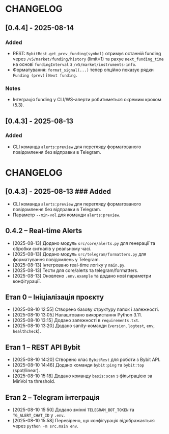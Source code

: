# CHANGELOG

## [0.4.4] - 2025-08-14
### Added
- REST: `BybitRest.get_prev_funding(symbol)` отримує останній funding через `/v5/market/funding/history` (limit=1) та рахує `next_funding_time` на основі `fundingInterval` з `/v5/market/instruments-info`.
- Форматування: `format_signal(...)` тепер опційно показує рядки `Funding (prev)` і `Next funding`.

### Notes
- Інтеграція funding у CLI/WS-алерти робитиметься окремим кроком (5.3).

## [0.4.3] - 2025-08-13
### Added
- CLI команда `alerts:preview` для перегляду форматованого повідомлення без відправки в Telegram.

# CHANGELOG

## [0.4.3] - 2025-08-13 ### Added
- CLI команда `alerts:preview` для перегляду форматованого повідомлення без відправки в Telegram.
- Параметр `--min-vol` для команди `alerts:preview`.

## 0.4.2 – Real-time Alerts
- [2025-08-13] Додано модуль `src/core/alerts.py` для генерації та обробки сигналів у реальному часі.
- [2025-08-13] Додано модуль `src/telegram/formatters.py` для форматування повідомлень у Telegram.
- [2025-08-13] Інтегровано real-time логіку у `main.py`.
- [2025-08-13] Тести для core/alerts та telegram/formatters.
- [2025-08-13] Оновлено `.env.example` та додано нові параметри конфігурації.

## Етап 0 – Ініціалізація проєкту
- [2025-08-10 12:55] Створено базову структуру папок і залежності.
- [2025-08-10 13:05] Налаштовано використання Python 3.11.
- [2025-08-10 13:15] Додано залежності в `requirements.txt`.
- [2025-08-10 13:20] Додано sanity-команди (`version`, `logtest`, `env`, `healthcheck`).

## Етап 1 – REST API Bybit
- [2025-08-10 14:20] Створено клас `BybitRest` для роботи з Bybit API.
- [2025-08-10 14:46] Додано команди `bybit:ping` та `bybit:top` (spot/linear).
- [2025-08-10 15:18] Додано команду `basis:scan` з фільтрацією за MinVol та threshold.

## Етап 2 – Telegram інтеграція
- [2025-08-10 15:50] Додано змінні `TELEGRAM_BOT_TOKEN` та `TG_ALERT_CHAT_ID` у `.env`.
- [2025-08-10 15:58] Перевірено, що конфігурація відображається через `python -m src.main env`.
